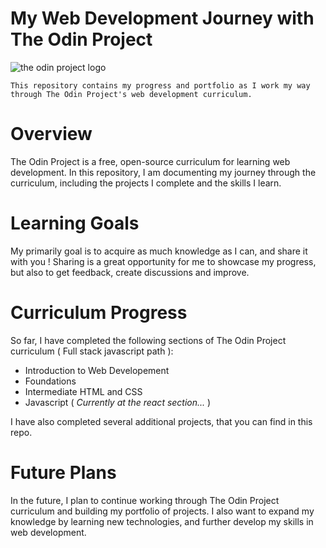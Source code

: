 # My Web Development Journey with The Odin Project

![the odin project logo](https://www.theodinproject.com/assets/og-logo-022832d4cefeec1d5266237be260192f5980f9bcbf1c9ca151b358f0ce1fd2df.png)


    This repository contains my progress and portfolio as I work my way through The Odin Project's web development curriculum.


# Overview

The Odin Project is a free, open-source curriculum for learning web development. In this repository, I am documenting my journey through the curriculum, including the projects I complete and the skills I learn.

# Learning Goals

My primarily goal is to acquire as much knowledge as I can, and share it with you !
Sharing is a great opportunity for me to showcase my progress, but also to get feedback, create discussions and improve.

# Curriculum Progress

So far, I have completed the following sections of The Odin Project curriculum ( Full stack javascript path ):

- Introduction to Web Developement
- Foundations
- Intermediate HTML and CSS
- Javascript ( *Currently at the react section...* )

I have also completed several additional projects, that you can find in this repo.

# Future Plans
In the future, I plan to continue working through The Odin Project curriculum and building my portfolio of projects. I also want to expand my knowledge by learning new technologies, and further develop my skills in web development.

